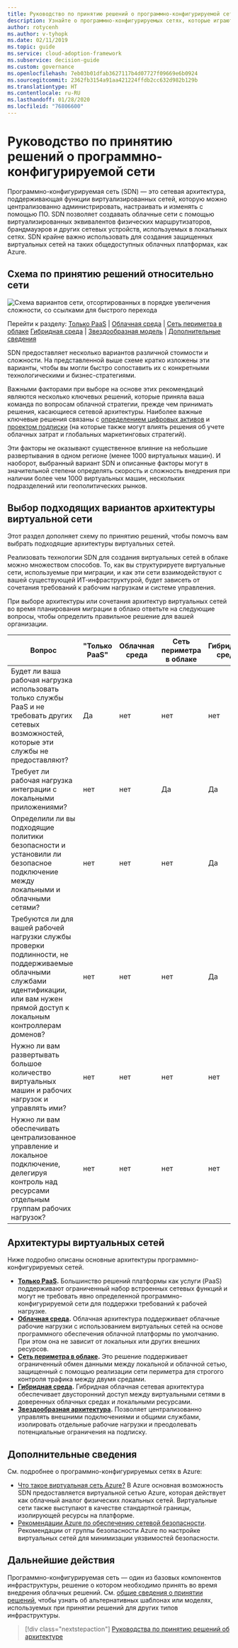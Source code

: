 ```yaml
---
title: Руководство по принятию решений о программно-конфигурируемой сети
description: Узнайте о программно-конфигурируемых сетях, которые играют важнейшую роль при миграции в Azure.
author: rotycenh
ms.author: v-tyhopk
ms.date: 02/11/2019
ms.topic: guide
ms.service: cloud-adoption-framework
ms.subservice: decision-guide
ms.custom: governance
ms.openlocfilehash: 7eb03b01dfab3627117b4d07727f09669e6b0924
ms.sourcegitcommit: 2362fb3154a91aa421224ffdb2cc632d982b129b
ms.translationtype: HT
ms.contentlocale: ru-RU
ms.lasthandoff: 01/28/2020
ms.locfileid: "76806600"
---
```

# <a name="software-defined-networking-decision-guide"></a>Руководство по принятию решений о программно-конфигурируемой сети

Программно-конфигурируемая сеть (SDN) — это сетевая архитектура, поддерживающая функции виртуализированных сетей, которую можно централизованно администрировать, настраивать и изменять с помощью ПО. SDN позволяет создавать облачные сети с помощью виртуализированных эквивалентов физических маршрутизаторов, брандмауэров и других сетевых устройств, используемых в локальных сетях. SDN крайне важно использовать для создания защищенных виртуальных сетей на таких общедоступных облачных платформах, как Azure.

## <a name="networking-decision-guide"></a>Схема по принятию решений относительно сети

![Схема вариантов сети, отсортированных в порядке увеличения сложности, со ссылками для быстрого перехода](../../_images/decision-guides/decision-guide-software-defined-network.png)

Перейти к разделу: [Только PaaS](./paas-only.md) | [Облачная среда](./cloud-native.md) | [Сеть периметра в облаке](./cloud-dmz.md) [Гибридная среда](./hybrid.md) | [Звездообразная модель](./hub-spoke.md) | [Дополнительные сведения](#learn-more)

SDN предоставляет несколько вариантов различной стоимости и сложности. На представленной выше схеме кратко изложены эти варианты, чтобы вы могли быстро сопоставить их с конкретными технологическими и бизнес-стратегиями.

Важными факторами при выборе на основе этих рекомендаций являются несколько ключевых решений, которые приняла ваша команда по вопросам облачной стратегии, прежде чем принимать решения, касающиеся сетевой архитектуры. Наиболее важные ключевые решения связаны с [определением цифровых активов](../../digital-estate/index.md) и [проектом подписки](../subscriptions/index.md) (на которые также могут влиять решения об учете облачных затрат и глобальных маркетинговых стратегий).

Эти факторы не оказывают существенное влияние на небольшие развертывания в одном регионе (менее 1000 виртуальных машин). И наоборот, выбранный вариант SDN и описанные факторы могут в значительной степени определять скорость и сложность внедрения при наличии более чем 1000 виртуальных машин, нескольких подразделений или геополитических рынков.

## <a name="choose-the-right-virtual-networking-architectures"></a>Выбор подходящих вариантов архитектуры виртуальной сети

Этот раздел дополняет схему по принятию решений, чтобы помочь вам выбрать подходящие архитектуры виртуальных сетей.

Реализовать технологии SDN для создания виртуальных сетей в облаке можно множеством способов. То, как вы структурируете виртуальные сети, используемые при миграции, и как эти сети взаимодействуют с вашей существующей ИТ-инфраструктурой, будет зависеть от сочетания требований к рабочим нагрузкам и системе управления.

При выборе архитектуры или сочетания архитектур виртуальных сетей во время планирования миграции в облако ответьте на следующие вопросы, чтобы определить правильное решение для вашей организации.

| Вопрос | "Только PaaS" | Облачная среда | Сеть периметра в облаке | Гибридная среда | Звездообразная модель |
|-----|-----|-----|-----|-----|-----|
| Будет ли ваша рабочая нагрузка использовать только службы PaaS и не требовать других сетевых возможностей, которые эти службы не предоставляют? | Да | нет | нет | нет | нет |
| Требует ли рабочая нагрузка интеграции с локальными приложениями? | нет | нет | Да | Да | Да |
| Определили ли вы подходящие политики безопасности и установили ли безопасное подключение между локальными и облачными сетями? | нет | нет | нет | Да | Да |
| Требуются ли для вашей рабочей нагрузки службы проверки подлинности, не поддерживаемые облачными службами идентификации, или вам нужен прямой доступ к локальным контроллерам доменов? | нет | нет | нет | Да | Да |
| Нужно ли вам развертывать большое количество виртуальных машин и рабочих нагрузок и управлять ими? | нет | нет | нет | нет | Да |
| Нужно ли вам обеспечивать централизованное управление и локальное подключение, делегируя контроль над ресурсами отдельным группам рабочих нагрузок? | нет | нет | нет | нет | Да |

## <a name="virtual-networking-architectures"></a>Архитектуры виртуальных сетей

Ниже подробно описаны основные архитектуры программно-конфигурируемых сетей.

- **[Только PaaS](./paas-only.md).** Большинство решений платформы как услуги (PaaS) поддерживают ограниченный набор встроенных сетевых функций и могут не требовать явно определенной программно-конфигурируемой сети для поддержки требований к рабочей нагрузке.
- **[Облачная среда](./cloud-native.md).** Облачная архитектура поддерживает облачные рабочие нагрузки с использованием виртуальных сетей на основе программного обеспечения облачной платформы по умолчанию. При этом она не зависит от локальных или других внешних ресурсов.
- **[Сеть периметра в облаке](./cloud-dmz.md).** Это решение поддерживает ограниченный обмен данными между локальной и облачной сетью, защищенный с помощью реализации сети периметра для строгого контроля трафика между двумя средами.
- **[Гибридная среда](./hybrid.md).** Гибридная облачная сетевая архитектура обеспечивает двусторонний доступ между виртуальными сетями в доверенных облачных средах и локальными ресурсами.
- **[Звездообразная архитектура](./hub-spoke.md).** Позволяет централизованно управлять внешними подключениями и общими службами, изолировать отдельные рабочие нагрузки и преодолевать потенциальные ограничения на подписку.

## <a name="learn-more"></a>Дополнительные сведения

См. подробнее о программно-конфигурируемых сетях в Azure:

- [Что такое виртуальная сеть Azure?](https://docs.microsoft.com/azure/virtual-network/virtual-networks-overview) В Azure основная возможность SDN предоставляется виртуальной сетью Azure, которая действует как облачный аналог физических локальных сетей. Виртуальные сети также выступают в качестве стандартной границы, изолирующей ресурсы на платформе.
- [Рекомендации Azure по обеспечению сетевой безопасности](https://docs.microsoft.com/azure/security/azure-security-network-security-best-practices). Рекомендации от группы безопасности Azure по настройке виртуальных сетей для минимизации уязвимостей безопасности.

## <a name="next-steps"></a>Дальнейшие действия

Программно-конфигурируемая сеть — один из базовых компонентов инфраструктуры, решение о котором необходимо принять во время внедрения облачных решений. См. [общие сведения о принятии решений](../index.md), чтобы узнать об альтернативных шаблонах или моделях, используемых при принятии решений для других типов инфраструктуры.

> [!div class="nextstepaction"]
> [Руководства по принятию решений об архитектуре](../index.md)
